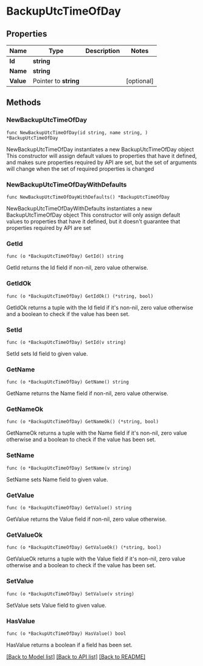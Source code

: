 # BackupUtcTimeOfDay

## Properties

Name | Type | Description | Notes
------------ | ------------- | ------------- | -------------
**Id** | **string** |  | 
**Name** | **string** |  | 
**Value** | Pointer to **string** |  | [optional] 

## Methods

### NewBackupUtcTimeOfDay

`func NewBackupUtcTimeOfDay(id string, name string, ) *BackupUtcTimeOfDay`

NewBackupUtcTimeOfDay instantiates a new BackupUtcTimeOfDay object
This constructor will assign default values to properties that have it defined,
and makes sure properties required by API are set, but the set of arguments
will change when the set of required properties is changed

### NewBackupUtcTimeOfDayWithDefaults

`func NewBackupUtcTimeOfDayWithDefaults() *BackupUtcTimeOfDay`

NewBackupUtcTimeOfDayWithDefaults instantiates a new BackupUtcTimeOfDay object
This constructor will only assign default values to properties that have it defined,
but it doesn't guarantee that properties required by API are set

### GetId

`func (o *BackupUtcTimeOfDay) GetId() string`

GetId returns the Id field if non-nil, zero value otherwise.

### GetIdOk

`func (o *BackupUtcTimeOfDay) GetIdOk() (*string, bool)`

GetIdOk returns a tuple with the Id field if it's non-nil, zero value otherwise
and a boolean to check if the value has been set.

### SetId

`func (o *BackupUtcTimeOfDay) SetId(v string)`

SetId sets Id field to given value.


### GetName

`func (o *BackupUtcTimeOfDay) GetName() string`

GetName returns the Name field if non-nil, zero value otherwise.

### GetNameOk

`func (o *BackupUtcTimeOfDay) GetNameOk() (*string, bool)`

GetNameOk returns a tuple with the Name field if it's non-nil, zero value otherwise
and a boolean to check if the value has been set.

### SetName

`func (o *BackupUtcTimeOfDay) SetName(v string)`

SetName sets Name field to given value.


### GetValue

`func (o *BackupUtcTimeOfDay) GetValue() string`

GetValue returns the Value field if non-nil, zero value otherwise.

### GetValueOk

`func (o *BackupUtcTimeOfDay) GetValueOk() (*string, bool)`

GetValueOk returns a tuple with the Value field if it's non-nil, zero value otherwise
and a boolean to check if the value has been set.

### SetValue

`func (o *BackupUtcTimeOfDay) SetValue(v string)`

SetValue sets Value field to given value.

### HasValue

`func (o *BackupUtcTimeOfDay) HasValue() bool`

HasValue returns a boolean if a field has been set.


[[Back to Model list]](../README.md#documentation-for-models) [[Back to API list]](../README.md#documentation-for-api-endpoints) [[Back to README]](../README.md)


